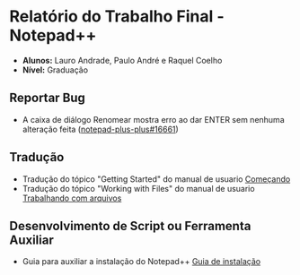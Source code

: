 # Relatório do Trabalho Final - Notepad++

- **Alunos:** Lauro Andrade, Paulo André e Raquel Coelho
- **Nível:** Graduação

## Reportar Bug
- A caixa de diálogo Renomear mostra erro ao dar ENTER sem nenhuma alteração feita ([notepad-plus-plus#16661](https://github.com/notepad-plus-plus/notepad-plus-plus/issues/16661))

## Tradução
- Tradução do tópico "Getting Started" do manual de usuario [Começando](https://github.com/paulo16-bit/notepadpp-traducao-ptbr/blob/main/Come%C3%A7ando.pdf)
- Tradução do tópico "Working with Files" do manual de usuario [Trabalhando com arquivos](https://github.com/paulo16-bit/notepadpp-traducao-ptbr/blob/main/TrabalhandoComArquivos.pdf)

## Desenvolvimento de Script ou Ferramenta Auxiliar
- Guia para auxiliar a instalação do Notepad++ [Guia de instalação](https://github.com/paulo16-bit/notepadpp-guia-instalacao-ptbr)


